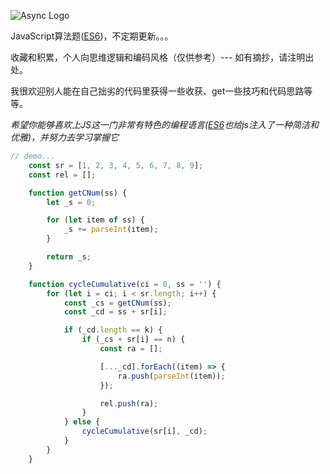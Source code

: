 ![Async Logo](https://yunxi-material-library.oss-cn-hangzhou.aliyuncs.com/recordImg/786/EsSfKfAaMz.png)

JavaScript算法题([ES6](http://es6.ruanyifeng.com/))，不定期更新。。。

收藏和积累，个人向思维逻辑和编码风格（仅供参考）--- 如有摘抄，请注明出处。

我很欢迎别人能在自己拙劣的代码里获得一些收获、get一些技巧和代码思路等等。

*希望你能够喜欢上JS这一门非常有特色的编程语言([ES6](http://es6.ruanyifeng.com/)也给js注入了一种简洁和优雅)，并努力去学习掌握它*


```javascript
// demo...
    const sr = [1, 2, 3, 4, 5, 6, 7, 8, 9];
    const rel = [];

    function getCNum(ss) {
        let _s = 0;

        for (let item of ss) {
            _s += parseInt(item);
        }

        return _s;
    }

    function cycleCumulative(ci = 0, ss = '') {
        for (let i = ci; i < sr.length; i++) {
            const _cs = getCNum(ss);
            const _cd = ss + sr[i];

            if (_cd.length == k) {
                if (_cs + sr[i] == n) {
                    const ra = [];

                    [..._cd].forEach((item) => {
                        ra.push(parseInt(item));
                    });

                    rel.push(ra);
                }
            } else {
                cycleCumulative(sr[i], _cd);
            }
        }
    }
```
